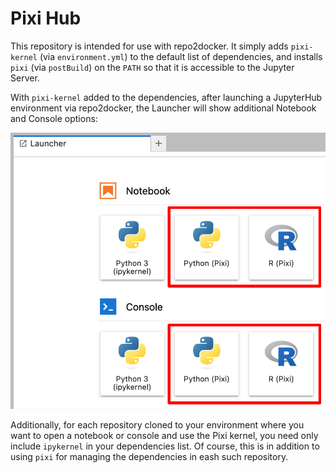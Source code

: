 # Pixi Hub

This repository is intended for use with repo2docker.  It simply adds
`pixi-kernel` (via `environment.yml`) to the default list of dependencies, and
installs `pixi` (via `postBuild`) on the `PATH` so that it is accessible to the
Jupyter Server.

With `pixi-kernel` added to the dependencies, after launching a JupyterHub
environment via repo2docker, the Launcher will show additional Notebook and
Console options:

![Launcher with addtional Pixi Notebook and Console options](./launcher.png)

Additionally, for each repository cloned to your environment where you want to
open a notebook or console and use the Pixi kernel, you need only include
`ipykernel` in your dependencies list.  Of course, this is in addition to using
`pixi` for managing the dependencies in eash such repository.
